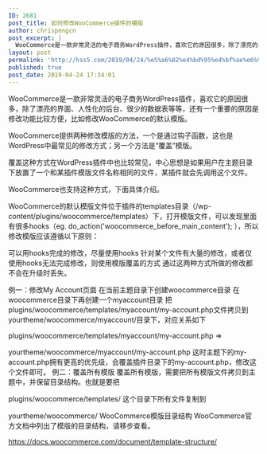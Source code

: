 ```yaml
---
ID: 2681
post_title: 如何修改WooCommerce插件的模版
author: chrispengcn
post_excerpt: |
  WooCommerce是一款非常灵活的电子商务WordPress插件，喜欢它的原因很多，除了漂亮的界面、人性化的后台、很少的数据表等等，还有一个重要的原因是修改功能比较方便，比如修改WooCommerce的默认模版。
layout: post
permalink: 'http://hss5.com/2019/04/24/%e5%a6%82%e4%bd%95%e4%bf%ae%e6%94%b9woocommerce%e6%8f%92%e4%bb%b6%e7%9a%84%e6%a8%a1%e7%89%88/'
published: true
post_date: 2019-04-24 17:34:01
---
```

WooCommerce是一款非常灵活的电子商务WordPress插件，喜欢它的原因很多，除了漂亮的界面、人性化的后台、很少的数据表等等，还有一个重要的原因是修改功能比较方便，比如修改WooCommerce的默认模版。

WooCommerce提供两种修改模版的方法，一个是通过钩子函数，这也是WordPress中最常见的修改方式；另一个方法是“覆盖”模版。

覆盖这种方式在WordPress插件中也比较常见，中心思想是如果用户在主题目录下放置了一个和某插件模版文件名称相同的文件，某插件就会先调用这个文件。

WooCommerce也支持这种方式，下面具体介绍。

WooCommerce的默认模版文件位于插件的templates目录（/wp-content/plugins/woocommerce/templates）下，打开模版文件，可以发现里面有很多hooks（eg. do_action('woocommerce_before_main_content'); ），所以修改模版应该遵循以下原则：

可以用hooks完成的修改，尽量使用hooks
针对某个文件有大量的修改，或者仅使用hooks无法完成修改，则使用模版覆盖的方式
通过这两种方式所做的修改都不会在升级时丢失。

例一：修改My Account页面
在当前主题目录下创建woocommerce目录
在woocommerce目录下再创建一个myaccount目录
把plugins/woocommerce/templates/myaccount/my-account.php文件拷贝到yourtheme/woocommerce/myaccount/目录下，对应关系如下

plugins/woocommerce/templates/myaccount/my-account.php
=&gt;

yourtheme/woocommerce/myaccount/my-account.php
这时主题下的my-account.php拥有更高的优先级，会覆盖插件目录下的my-account.php，修改这个文件即可。
例二：覆盖所有模版
覆盖所有模版，需要把所有模版文件拷贝到主题中，并保留目录结构。也就是要把

plugins/woocommerce/templates/
这个目录下所有文件复制到

yourtheme/woocommerce/
WooCommerce模版目录结构
WooCommerce官方文档中列出了模版的目录结构，请移步查看。

https://docs.woocommerce.com/document/template-structure/